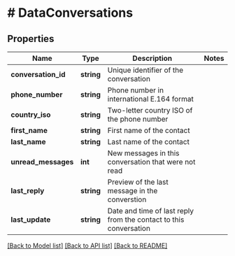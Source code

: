 # # DataConversations

## Properties

Name | Type | Description | Notes
------------ | ------------- | ------------- | -------------
**conversation_id** | **string** | Unique identifier of the conversation |
**phone_number** | **string** | Phone number in international E.164 format |
**country_iso** | **string** | Two-letter country ISO of the phone number |
**first_name** | **string** | First name of the contact |
**last_name** | **string** | Last name of the contact |
**unread_messages** | **int** | New messages in this conversation that were not read |
**last_reply** | **string** | Preview of the last message in the converstion |
**last_update** | **string** | Date and time of last reply from the contact to this conversation |

[[Back to Model list]](../../README.md#models) [[Back to API list]](../../README.md#endpoints) [[Back to README]](../../README.md)
